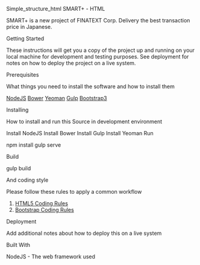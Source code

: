 Simple_structure_html
SMART+ - HTML

SMART+ is a new project of FINATEXT Corp. Delivery the best transaction price in Japanese.


Getting Started

These instructions will get you a copy of the project up and running on your local machine for development and testing purposes. See deployment for notes on how to deploy the project on a live system.


Prerequisites

What things you need to install the software and how to install them

[NodeJS](https://nodejs.org/en/download/)
[Bower](https://bower.io/)
[Yeoman](http://yeoman.io/)
[Gulp](http://gulpjs.com/)
[Bootstrap3](http://getbootstrap.com/)

Installing

How to install and run this Source in development environment


Install NodeJS
Install Bower
Install Gulp
Install Yeoman
Run


npm install
gulp serve

Build


gulp build

And coding style

Please follow these rules to apply a common workflow

1. [HTML5 Coding Rules](https://www.w3schools.com/html/html5_syntax.asp)
2. [Bootstrap Coding Rules](http://www.monolinea.com/labs/bootstrap-style-guide-boilerplate/)

Deployment

Add additional notes about how to deploy this on a live system


Built With



NodeJS - The web framework used